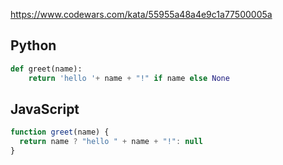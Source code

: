 https://www.codewars.com/kata/55955a48a4e9c1a77500005a

## Python
```python
def greet(name):
    return 'hello '+ name + "!" if name else None
```

## JavaScript
```js
function greet(name) {
  return name ? "hello " + name + "!": null
}
```